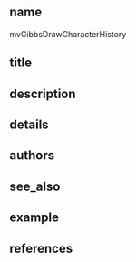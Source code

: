 ## name
mvGibbsDrawCharacterHistory
## title
## description
## details
## authors
## see_also
## example
## references
